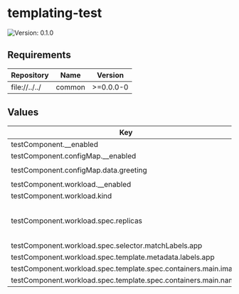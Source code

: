 # templating-test

![Version: 0.1.0](https://img.shields.io/badge/Version-0.1.0-informational?style=flat-square)

## Requirements

| Repository | Name | Version |
|------------|------|---------|
| file://../../ | common | >=0.0.0-0 |

## Values

| Key | Description | Type | Default |
|-----|-------------|------|---------|
 | testComponent.__enabled |  | bool | `true` |
 | testComponent.configMap.__enabled |  | bool | `true` |
 | testComponent.configMap.data.greeting |  | string | `"Hello from {{ .Root.Release.Name }} for {{ .componentName }}"` |
 | testComponent.workload.__enabled |  | bool | `true` |
 | testComponent.workload.kind |  | string | `"Deployment"` |
 | testComponent.workload.spec.replicas |  | string | `"@needs(.Self.configMap.data.greeting as myGreeting)\n@type(int)\n{{ if eq $myGreeting \"Hello from release-name for testComponent\" -}}\n3\n{{ else -}}\n0\n{{ end -}}\n"` |
 | testComponent.workload.spec.selector.matchLabels.app |  | string | `"test-workload"` |
 | testComponent.workload.spec.template.metadata.labels.app |  | string | `"test-workload"` |
 | testComponent.workload.spec.template.spec.containers.main.image |  | string | `"nginx:latest"` |
 | testComponent.workload.spec.template.spec.containers.main.name |  | string | `"main"` |

